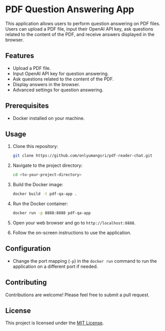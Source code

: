 # PDF Question Answering App

This application allows users to perform question answering on PDF files. Users can upload a PDF file, input their OpenAI API key, ask questions related to the content of the PDF, and receive answers displayed in the browser.

## Features

- Upload a PDF file.
- Input OpenAI API key for question answering.
- Ask questions related to the content of the PDF.
- Display answers in the browser.
- Advanced settings for question answering.

## Prerequisites

- Docker installed on your machine.

## Usage

1. Clone this repository:

    ```bash
    git clone https://github.com/onlyumangsri/pdf-reader-chat.git
    ```

2. Navigate to the project directory:

    ```bash
    cd <to-your-project-directory>
    ```

3. Build the Docker image:

    ```bash
    docker build -t pdf-qa-app .
    ```

4. Run the Docker container:

    ```bash
    docker run -p 8888:8888 pdf-qa-app
    ```

5. Open your web browser and go to `http://localhost:8888`.

6. Follow the on-screen instructions to use the application.

## Configuration

- Change the port mapping (`-p`) in the `docker run` command to run the application on a different port if needed.

## Contributing

Contributions are welcome! Please feel free to submit a pull request.

## License

This project is licensed under the [MIT License](LICENSE).
